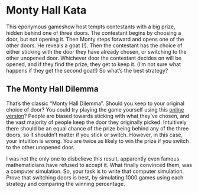 # Monty Hall Kata #

This eponymous gameshow host tempts contestants with a
big prize, hidden behind one of three doors. The contestant
begins by choosing a door, but not opening it. Then Monty
steps forward and opens one of the other doors. He reveals a
goat (!). Then the contestant has the choice of either sticking
with the door they have already chosen, or switching to the
other unopened door. Whichever door the contestant decides
on will be opened, and if they find the prize, they get to keep
it. (I’m not sure what happens if they get the second goat!) So
what’s the best strategy?

## The Monty Hall Dilemma ##

That’s the classic “Monty Hall Dilemma”. Should you keep to
your original choice of door? You could try playing the game
yourself using this [online version](https://www.mathwarehouse.com/monty-hall-simulation-online/)?
People are biased towards sticking with what they’ve chosen,
and the vast majority of people keep the door they originally
picked. Intuitively there should be an equal chance of the prize
being behind any of the three doors, so it shouldn’t matter if
you stick or switch. However, in this case, your intuition is
wrong. You are twice as likely to win the prize if you switch
to the other unopened door.

I was not the only one to disbelieve this result, apparently
even famous mathematicians have refused to accept it. What
finally convinced them, was a computer simulation. So, your
task is to write that computer simulation. Prove that switching
doors is best, by simulating 1000 games using each strategy
and comparing the winning percentage.